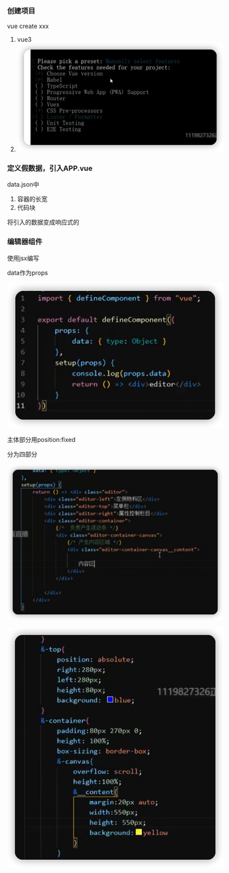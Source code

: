 ### 创建项目

vue create xxx

1. vue3
2. ![image-20220606224337755](1.assets/image-20220606224337755.png)





### 定义假数据，引入APP.vue

data.json中

1. 容器的长宽
2. 代码块



将引入的数据变成响应式的



### 编辑器组件

使用jsx编写

 data作为props

![image-20220608224116005](1.assets/image-20220608224116005.png)

主体部分用position:fixed

分为四部分



![image-20220608224527324](1.assets/image-20220608224527324.png)

![image-20220608225218629](1.assets/image-20220608225218629.png)

